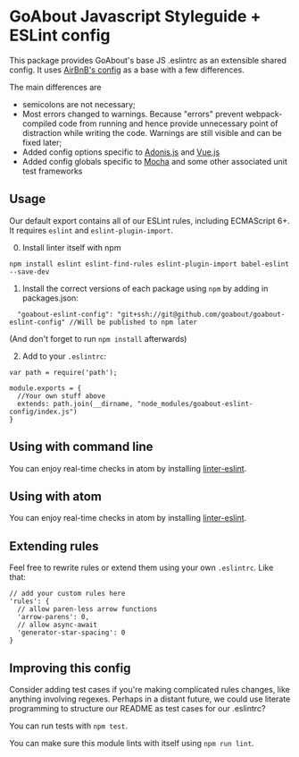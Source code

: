 # GoAbout Javascript Styleguide + ESLint config

This package provides GoAbout's base JS .eslintrc as an extensible shared config. It uses [AirBnB's config](https://github.com/airbnb/javascript) as a base with a few differences.

The main differences are

* semicolons are not necessary;
* Most errors changed to warnings. Because "errors" prevent webpack-compiled code from running and hence provide unnecessary point of distraction while writing the code. Warnings are still visible and can be fixed later;
* Added config options specific to [Adonis.js](http://adonisjs.com/) and [Vue.js](https://vuejs.org/)
* Added config globals specific to [Mocha](https://mochajs.org/) and some other associated unit test frameworks

## Usage

Our default export contains all of our ESLint rules, including ECMAScript 6+. It requires `eslint` and `eslint-plugin-import`.

0. Install linter itself with npm
```
npm install eslint eslint-find-rules eslint-plugin-import babel-eslint --save-dev
```

1. Install the correct versions of each package using `npm` by adding in packages.json:

  ```
    "goabout-eslint-config": "git+ssh://git@github.com/goabout/goabout-eslint-config" //Will be published to npm later
  ```

  (And don't forget to run `npm install` afterwards)


2. Add to your `.eslintrc`:


```
var path = require('path');

module.exports = {
  //Your own stuff above
  extends: path.join(__dirname, "node_modules/goabout-eslint-config/index.js")
}
```

## Using with command line

You can enjoy real-time checks in atom by installing [linter-eslint](https://atom.io/packages/linter-eslint).

## Using with atom

You can enjoy real-time checks in atom by installing [linter-eslint](https://atom.io/packages/linter-eslint).

## Extending rules

Feel free to rewrite rules or extend them using your own `.eslintrc`. Like that:

```
// add your custom rules here
'rules': {
  // allow paren-less arrow functions
  'arrow-parens': 0,
  // allow async-await
  'generator-star-spacing': 0
}
```

## Improving this config

Consider adding test cases if you're making complicated rules changes, like anything involving regexes. Perhaps in a distant future, we could use literate programming to structure our README as test cases for our .eslintrc?

You can run tests with `npm test`.

You can make sure this module lints with itself using `npm run lint`.

